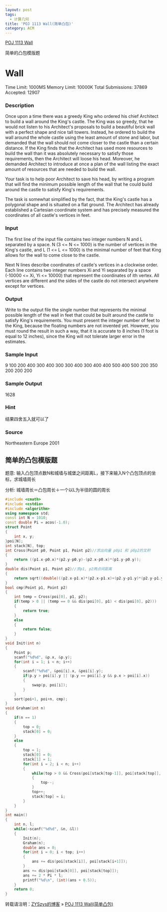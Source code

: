 ```yaml
---
layout: post
tags: 
  - 计算几何 
title: 'POJ 1113 Wall(简单凸包)'
category: ACM
---
```


[POJ 1113 Wall](http://poj.org/problem?id=1113)

简单的凸包模版题

<!--more-->

# Wall

Time Limit: 1000MS      Memory Limit: 10000K
Total Submissions: 37869        Accepted: 12907

### Description

Once upon a time there was a greedy King who ordered his chief Architect to build a wall around the King's castle. The King was so greedy, that he would not listen to his Architect's proposals to build a beautiful brick wall with a perfect shape and nice tall towers. Instead, he ordered to build the wall around the whole castle using the least amount of stone and labor, but demanded that the wall should not come closer to the castle than a certain distance. If the King finds that the Architect has used more resources to build the wall than it was absolutely necessary to satisfy those requirements, then the Architect will loose his head. Moreover, he demanded Architect to introduce at once a plan of the wall listing the exact amount of resources that are needed to build the wall. 


Your task is to help poor Architect to save his head, by writing a program that will find the minimum possible length of the wall that he could build around the castle to satisfy King's requirements. 

The task is somewhat simplified by the fact, that the King's castle has a polygonal shape and is situated on a flat ground. The Architect has already established a Cartesian coordinate system and has precisely measured the coordinates of all castle's vertices in feet.

### Input

The first line of the input file contains two integer numbers N and L separated by a space. N (3 <= N <= 1000) is the number of vertices in the King's castle, and L (1 <= L <= 1000) is the minimal number of feet that King allows for the wall to come close to the castle. 

Next N lines describe coordinates of castle's vertices in a clockwise order. Each line contains two integer numbers Xi and Yi separated by a space (-10000 <= Xi, Yi <= 10000) that represent the coordinates of ith vertex. All vertices are different and the sides of the castle do not intersect anywhere except for vertices.

### Output

Write to the output file the single number that represents the minimal possible length of the wall in feet that could be built around the castle to satisfy King's requirements. You must present the integer number of feet to the King, because the floating numbers are not invented yet. However, you must round the result in such a way, that it is accurate to 8 inches (1 foot is equal to 12 inches), since the King will not tolerate larger error in the estimates.

### Sample Input

9 100
200 400
300 400
300 300
400 300
400 400
500 400
500 200
350 200
200 200

### Sample Output

1628

### Hint

结果四舍五入就可以了

### Source

Northeastern Europe 2001


## 简单的凸包模版题

题意: 输入凸包顶点数N和城墙与城堡之间距离L，接下来输入N个凸包顶点的坐标，求城墙周长

分析: 城墙周长＝凸包周长＋一个以L为半径的圆的周长

```c++
#include <cmath>
#include <cstdio>
#include <algorithm>
using namespace std;
const int N = 1010;
const double Pi = acos(-1.0);
struct Point
{
    int x, y;
}poi[N];
int stack[N], top;
int Cross(Point p0, Point p1, Point p2)//求出向量 p0p1 和 p0p2的叉积
{
    return ((p1.x-p0.x)*(p2.y-p0.y)-(p2.x-p0.x)*(p1.y-p0.y));
}
double dis(Point p1, Point p2)//求p1, p2两点间距离
{
    return sqrt((double)((p2.x-p1.x)*(p2.x-p1.x)+(p2.y-p1.y)*(p2.y-p1.y)));
}
bool cmp(Point p1, Point p2)
{
    int temp = Cross(poi[0], p1, p2);
    if(temp > 0 || (temp == 0 && dis(poi[0], p1) < dis(poi[0], p2)))
    {
        return true;
    }
    else
    {
        return false;
    }
}
void Init(int n)
{
    Point p;
    scanf("%d%d", &p.x, &p.y);
    for(int i = 1; i < n; i++)
    {
        scanf("%d%d", &poi[i].x, &poi[i].y);
        if(p.y > poi[i].y || (p.y == poi[i].y && p.x > poi[i].x))
        {
            swap(p, poi[i]);
        }
    }
    sort(poi+1, poi+n, cmp);
}
void Graham(int n)
{
    if(n == 1)
    {
        top = 0;
        stack[0] = 0;
    }
    else
    {
        top = 1;
        stack[0] = 0;
        stack[1] = 1;
        for(int i = 2; i < n; i++)
        {
            while(top > 0 && Cross(poi[stack[top-1]], poi[stack[top]], poi[i]) <= 0)
            {
                top--;
            }
            top++;
            stack[top] = i;
        }
    }
}
int main()
{
    int n, l;
    while(~scanf("%d%d", &n, &l))
    {
        Init(n);
        Graham(n);
        double ans = 0;
        for(int i = 0; i < top; i++)
        {
            ans += dis(poi[stack[i]], poi[stack[i+1]]);
        }
        ans += dis(poi[stack[0]], poi[stack[top]]);
        ans += 2 * Pi * l;
        printf("%d\n", (int)(ans + 0.5));
    }
    return 0;
}
```



转载请注明：[ZYSzys的博客](https://zyszys.github.io) » [POJ 1113 Wall(简单凸包)](https://zyszys.github.io/2017/08/POJ1113/) 
